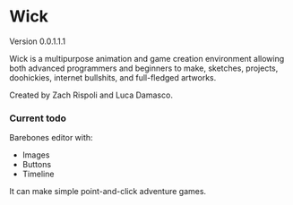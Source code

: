 # Wick

Version 0.0.1.1.1

Wick is a multipurpose animation and game creation environment allowing both advanced programmers and beginners to make, sketches, projects, doohickies, internet bullshits, and full-fledged artworks. 

Created by Zach Rispoli and Luca Damasco. 

### Current todo

Barebones editor with:
 - Images
 - Buttons
 - Timeline

It can make simple point-and-click adventure games.
